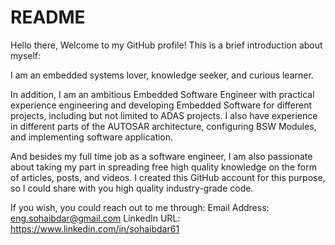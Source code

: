 # README


Hello there,
Welcome to my GitHub profile!
This is a brief introduction about myself:

I am an embedded systems lover, knowledge seeker, and curious learner.

In addition, I am an ambitious Embedded Software Engineer with practical experience engineering and developing Embedded Software for different projects, including but not limited to ADAS projects. I also have experience in different parts of the AUTOSAR architecture, configuring BSW Modules, and implementing software application.

And besides my full time job as a software engineer, I am also passionate about taking my part in spreading free high quality knowledge on the form of articles, posts, and videos. I created this GitHub account for this purpose, so I could share with you high quality industry-grade code.


If you wish, you could reach out to me through:
Email Address: eng.sohaibdar@gmail.com
LinkedIn URL: https://www.linkedin.com/in/sohaibdar61



